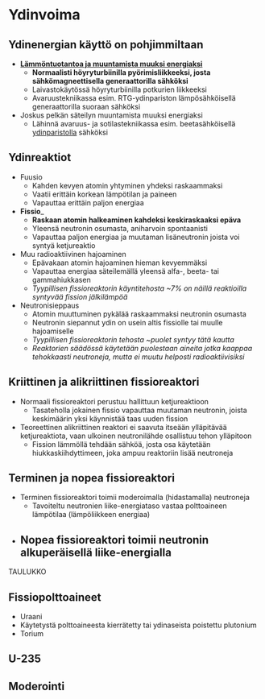 # Ydinvoima

## Ydinenergian käyttö on pohjimmiltaan

- [__Lämmöntuotantoa ja muuntamista muuksi energiaksi__](https://tinyurl.com/energian-alku)
  - __Normaalisti höyryturbiinilla pyörimisliikkeeksi, josta sähkömagneettisella generaattorilla sähköksi__
  - Laivastokäytössä höyryturbiinilla potkurien liikkeeksi
  - Avaruustekniikassa esim. RTG-ydinpariston lämpösähköisellä generaattorilla suoraan sähköksi
- Joskus pelkän säteilyn muuntamista muuksi energiaksi
  - Lähinnä avaruus- ja sotilastekniikassa esim. beetasähköisellä [ydinparistolla](https://en.wikipedia.org/wiki/Atomic_battery) sähköksi

## Ydinreaktiot

- Fuusio
  - Kahden kevyen atomin yhtyminen yhdeksi raskaammaksi
  - Vaatii erittäin korkean lämpötilan ja paineen
  - Vapauttaa erittäin paljon energiaa
- __Fissio___
  - __Raskaan atomin halkeaminen kahdeksi keskiraskaaksi epäva__
  - Yleensä neutronin osumasta, aniharvoin spontaanisti
  - Vapauttaa paljon energiaa ja muutaman lisäneutronin joista voi syntyä ketjureaktio
- Muu radioaktiivinen hajoaminen
  - Epävakaan atomin hajoaminen hieman kevyemmäksi
  - Vapauttaa energiaa säteilemällä yleensä alfa-, beeta- tai gammahiukkasen
  - _Tyypillisen fissioreaktorin käyntitehosta ~7% on näillä reaktioilla syntyvää fission jälkilämpöä_
- Neutronisieppaus
  - Atomin muuttuminen pykälää raskaammaksi neutronin osumasta
  - Neutronin siepannut ydin on usein altis fissiolle tai muulle hajoamiselle
  - _Tyypillisen fissioreaktorin tehosta ~puolet syntyy tätä kautta_
  - _Reaktorien säädössä käytetään puolestaan aineita jotka kaappaa tehokkaasti neutroneja, mutta ei muutu helposti radioaktiivisiksi_

## Kriittinen ja alikriittinen fissioreaktori

- Normaali fissioreaktori perustuu hallittuun ketjureaktioon
  - Tasateholla jokainen fissio vapauttaa muutaman neutronin, joista keskimäärin yksi käynnistää taas uuden fission
- Teoreettinen alikriittinen reaktori ei saavuta itseään ylläpitävää ketjureaktiota, vaan ulkoinen neutronilähde osallistuu tehon ylläpitoon
  - Fission lämmöllä tehdään sähköä, josta osa käytetään hiukkaskiihdyttimeen, joka ampuu reaktoriin lisää neutroneja

## Terminen ja nopea fissioreaktori

- Terminen fissioreaktori toimii moderoimalla (hidastamalla) neutroneja
  - Tavoiteltu neutronien liike-energiataso vastaa polttoaineen lämpötilaa (lämpöliikkeen energiaa)
- Nopea fissioreaktori toimii neutronin alkuperäisellä liike-energialla
  - 

TAULUKKO

## Fissiopolttoaineet

- Uraani
- Käytetystä polttoaineesta kierrätetty tai ydinaseista poistettu plutonium
- Torium

## U-235



## Moderointi


